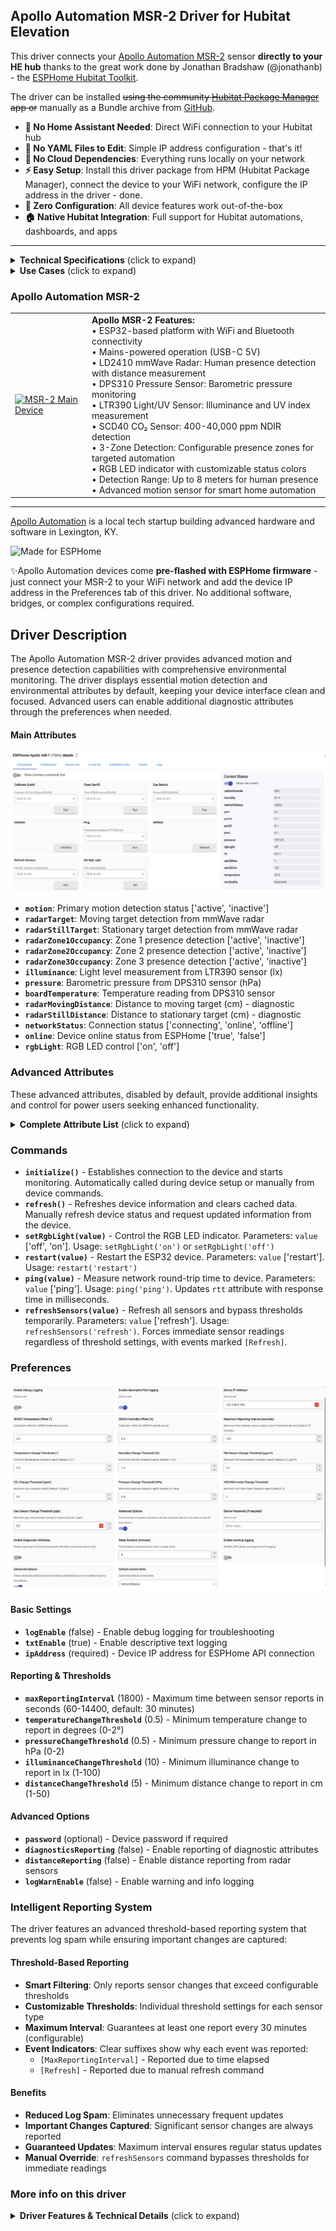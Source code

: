 ## Apollo Automation MSR-2 Driver for Hubitat Elevation

This driver connects your [Apollo Automation MSR-2](https://apolloautomation.com/products/msr-2) sensor **directly to your HE hub** thanks to the great work done by Jonathan Bradshaw (@jonathanb) - the [ESPHome Hubitat Toolkit](https://github.com/bradsjm/hubitat-public/tree/main/ESPHome).

The driver can be installed ~~using the community [Hubitat Package Manager](https://community.hubitat.com/t/release-hubitat-package-manager-hpm-hubitatcommunity/94471/1) app or~~ manually as a Bundle archive from [GitHub](https://github.com/kkossev/Hubitat-ESPHome-Apollo).

- **🚫 No Home Assistant Needed**: Direct WiFi connection to your Hubitat hub
- **🚫 No YAML Files to Edit**: Simple IP address configuration - that's it!
- **🚫 No Cloud Dependencies**: Everything runs locally on your network
- **⚡ Easy Setup**: Install this driver package from HPM (Hubitat Package Manager), connect the device to your WiFi network, configure the IP address in the driver - done.
- **🔧 Zero Configuration**: All device features work out-of-the-box
- **🏠 Native Hubitat Integration**: Full support for Hubitat automations, dashboards, and apps


------

<details>
<summary><b>Technical Specifications</b> (click to expand)</summary>

- **Microcontroller**: ESP32 with WiFi and Bluetooth
- **Power**: USB-C 5V (mains powered)
- **Radar Sensor**: LD2410 mmWave radar for human presence detection
- **Environmental Sensors**: DPS310 pressure sensor, LTR390 light/UV sensor
- **CO₂ Sensor**: SCD40 NDIR sensor (400-40,000 ppm)
- **Motion Detection**: Moving and still target detection with distance measurement
- **Zone Detection**: 3 configurable zones for targeted presence detection
- **Operating Range**: Indoor human presence detection up to 8 meters
- **Connectivity**: WiFi 802.11 b/g/n, Bluetooth 4.2
- **Dimensions**: Compact wall-mountable motion sensor
- **Mounting**: Wall mount with adjustable angle
- **Detection**: Human presence, motion, and stillness with precise distance measurement

</details>


<details>
<summary><b>Use Cases</b> (click to expand)</summary>

The Apollo Automation MSR-2 is ideal for:

- **Advanced Presence Detection**: Accurate human presence detection even when stationary
- **Room Automation**: Automate lights, HVAC, and devices based on room occupancy
- **Security Monitoring**: Detect human presence and movement for security systems
- **Energy Saving**: Turn off devices when rooms are unoccupied
- **Zone-Based Control**: Control different areas based on specific zone occupancy
- **Sleep Monitoring**: Detect presence and movement in bedrooms
- **Office Automation**: Monitor desk and meeting room occupancy
- **Smart Lighting**: Responsive lighting that understands human presence vs movement
- **Climate Control**: Intelligent HVAC control based on actual room occupancy
- **Distance Monitoring**: Track exact distance of moving and stationary targets

</details>


### Apollo Automation MSR-2

|               |                 |
|---------------|-----------------|
| [![MSR-2 Main Device](https://apolloautomation.com/cdn/shop/files/MSR-2-Hero_1200x.jpg?v=1700767395)](https://apolloautomation.com/products/msr-2) | **Apollo MSR-2 Features:**<br/>• ESP32-based platform with WiFi and Bluetooth connectivity<br/>• Mains-powered operation (USB-C 5V)<br/>• LD2410 mmWave Radar: Human presence detection with distance measurement<br/>• DPS310 Pressure Sensor: Barometric pressure monitoring<br/>• LTR390 Light/UV Sensor: Illuminance and UV index measurement<br/>• SCD40 CO₂ Sensor: 400-40,000 ppm NDIR detection<br/>• 3-Zone Detection: Configurable presence zones for targeted automation<br/>• RGB LED indicator with customizable status colors<br/>• Detection Range: Up to 8 meters for human presence<br/>• Advanced motion sensor for smart home automation |

-----

[Apollo Automation](https://apolloautomation.com/) is a local tech startup building advanced hardware and software in Lexington, KY. 

![Made for ESPHome](https://esphome.io/_images/made-for-esphome-black-on-white.svg)

✨Apollo Automation devices come **pre-flashed with ESPHome firmware** - just connect your MSR-2 to your WiFi network and add the device IP address in the Preferences tab of this driver. No additional software, bridges, or complex configurations required.

## Driver Description

The Apollo Automation MSR-2 driver provides advanced motion and presence detection capabilities with comprehensive environmental monitoring. The driver displays essential motion detection and environmental attributes by default, keeping your device interface clean and focused. Advanced users can enable additional diagnostic attributes through the preferences when needed.

#### Main Attributes
![Commands and Attributes Overview](https://raw.githubusercontent.com/kkossev/Hubitat-ESPHome-Apollo/refs/heads/main/Images/apollo-temp-1-commands-and-attributes.png)
- **`motion`**: Primary motion detection status ['active', 'inactive']
- **`radarTarget`**: Moving target detection from mmWave radar
- **`radarStillTarget`**: Stationary target detection from mmWave radar
- **`radarZone1Occupancy`**: Zone 1 presence detection ['active', 'inactive']
- **`radarZone2Occupancy`**: Zone 2 presence detection ['active', 'inactive']  
- **`radarZone3Occupancy`**: Zone 3 presence detection ['active', 'inactive']
- **`illuminance`**: Light level measurement from LTR390 sensor (lx)
- **`pressure`**: Barometric pressure from DPS310 sensor (hPa)
- **`boardTemperature`**: Temperature reading from DPS310 sensor
- **`radarMovingDistance`**: Distance to moving target (cm) - diagnostic
- **`radarStillDistance`**: Distance to stationary target (cm) - diagnostic
- **`networkStatus`**: Connection status ['connecting', 'online', 'offline']
- **`online`**: Device online status from ESPHome ['true', 'false']
- **`rgbLight`**: RGB LED control ['on', 'off']

### Advanced Attributes
These advanced attributes, disabled by default, provide additional insights and control for power users seeking enhanced functionality.

<details>
<summary><b>Complete Attribute List</b> (click to expand)</summary>

| Attribute | Type | Description |
|-----------|------|-------------|
| `motion` | enum | Primary motion detection status |
| `radarTarget` | string | Moving target detection status |
| `radarStillTarget` | string | Stationary target detection status |
| `radarZone1Occupancy` | enum | Zone 1 presence detection |
| `radarZone2Occupancy` | enum | Zone 2 presence detection |
| `radarZone3Occupancy` | enum | Zone 3 presence detection |
| `illuminance` | number | Light level measurement (lx) |
| `pressure` | number | Barometric pressure (hPa) |
| `boardTemperature` | number | Temperature reading (°C/°F) |
| `radarMovingDistance` | number | Distance to moving target (cm) |
| `radarStillDistance` | number | Distance to stationary target (cm) |
| `networkStatus` | enum | Device connection status |
| `online` | enum | Device online status from ESPHome |
| `rgbLight` | enum | RGB LED control |
| `rtt` | number | Round-trip time measurement (ms) |
| `espTemperature` | number | ESP32 chip temperature |
| `uptime` | string | Device uptime since last restart |
| `rssi` | number | WiFi signal strength (dBm) |

</details>

### Commands

- **`initialize()`** - Establishes connection to the device and starts monitoring. Automatically called during device setup or manually from device commands.
- **`refresh()`** - Refreshes device information and clears cached data. Manually refresh device status and request updated information from the device.
- **`setRgbLight(value)`** - Control the RGB LED indicator. Parameters: `value` ['off', 'on']. Usage: `setRgbLight('on')` or `setRgbLight('off')`
- **`restart(value)`** - Restart the ESP32 device. Parameters: `value` ['restart']. Usage: `restart('restart')`
- **`ping(value)`** - Measure network round-trip time to device. Parameters: `value` ['ping']. Usage: `ping('ping')`. Updates `rtt` attribute with response time in milliseconds.
- **`refreshSensors(value)`** - Refresh all sensors and bypass thresholds temporarily. Parameters: `value` ['refresh']. Usage: `refreshSensors('refresh')`. Forces immediate sensor readings regardless of threshold settings, with events marked `[Refresh]`.

### Preferences

![Preferences Overview](https://github.com/kkossev/Hubitat-ESPHome-Apollo/blob/main/Images/apollo-air1-preferences.png?raw=true)
#### Basic Settings
- **`logEnable`** (false) - Enable debug logging for troubleshooting
- **`txtEnable`** (true) - Enable descriptive text logging  
- **`ipAddress`** (required) - Device IP address for ESPHome API connection

#### Reporting & Thresholds
- **`maxReportingInterval`** (1800) - Maximum time between sensor reports in seconds (60-14400, default: 30 minutes)
- **`temperatureChangeThreshold`** (0.5) - Minimum temperature change to report in degrees (0-2°)
- **`pressureChangeThreshold`** (0.5) - Minimum pressure change to report in hPa (0-2)
- **`illuminanceChangeThreshold`** (10) - Minimum illuminance change to report in lx (1-100)
- **`distanceChangeThreshold`** (5) - Minimum distance change to report in cm (1-50)

#### Advanced Options
- **`password`** (optional) - Device password if required
- **`diagnosticsReporting`** (false) - Enable reporting of diagnostic attributes
- **`distanceReporting`** (false) - Enable distance reporting from radar sensors
- **`logWarnEnable`** (false) - Enable warning and info logging

### Intelligent Reporting System

The driver features an advanced threshold-based reporting system that prevents log spam while ensuring important changes are captured:

#### Threshold-Based Reporting
- **Smart Filtering**: Only reports sensor changes that exceed configurable thresholds
- **Customizable Thresholds**: Individual threshold settings for each sensor type
- **Maximum Interval**: Guarantees at least one report every 30 minutes (configurable)
- **Event Indicators**: Clear suffixes show why each event was reported:
  - `[MaxReportingInterval]` - Reported due to time elapsed
  - `[Refresh]` - Reported due to manual refresh command

#### Benefits
- **Reduced Log Spam**: Eliminates unnecessary frequent updates
- **Important Changes Captured**: Significant sensor changes are always reported
- **Guaranteed Updates**: Maximum interval ensures regular status updates
- **Manual Override**: `refreshSensors` command bypasses thresholds for immediate readings

### More info on this driver

<details>
<summary><b>Driver Features & Technical Details</b> (click to expand)</summary>

The driver uses an intelligent entity management system that:

- **Automatically discovers** all available ESPHome entities
- **Maps entities** to appropriate Hubitat attributes
- **Handles missing entities** gracefully (device variants may not have all sensors)
- **Provides diagnostic control** - technical attributes can be hidden from main device view
- **Supports distance reporting** - optional distance measurements can be enabled/disabled
- **Common Library Integration** - leverages the Apollo Common Library for shared functionality across all Apollo device drivers, ensuring consistent behavior and simplified maintenance

### Motion Detection

The driver provides comprehensive motion and presence detection:

- **mmWave Radar**: LD2410 sensor for accurate human presence detection
- **Intelligent Reporting**: Threshold-based system prevents log spam while capturing important changes
- **Multi-Zone Detection**: 3 configurable zones for targeted presence monitoring
- **Distance Measurement**: Optional distance reporting for moving and stationary targets
- **Real-time Monitoring**: Continuous presence detection with instant response
- **Standard Compliance**: Uses Hubitat standard motion capability for seamless integration

### Environmental Monitoring

For complete environmental tracking:

- **Light Detection**: LTR390 sensor for illuminance measurement
- **Barometric Pressure**: DPS310 sensor for pressure monitoring
- **Temperature Monitoring**: Board temperature from DPS310 sensor
- **Standard Attributes**: Uses Hubitat standard capability attributes (illuminance, pressure, temperature)
- **Visual Indicators**: RGB LED for status notifications

### Presence Detection

For advanced automation and security:

- **Human Presence**: Detects stationary humans that traditional PIR sensors miss
- **Motion Detection**: Combines movement and presence for comprehensive detection
- **Zone-Based Control**: 3 independent zones for targeted automation
- **Distance Tracking**: Know exactly how far targets are from the sensor
- **Target Classification**: Distinguish between moving and stationary targets
- **Instant Response**: Immediate detection without warm-up time

### Network Monitoring

- **Connection Status**: Real-time online/offline status
- **Signal Strength**: WiFi RSSI monitoring
- **Round-Trip Time**: Measure network latency with ping command
- **Enhanced Status**: Improved online/offline detection
- **Automatic Reconnection**: Built-in ESPHome API reconnection logic

### Diagnostic Features

When diagnostic reporting is enabled:

- **ESP32 Monitoring**: Internal chip temperature and performance
- **Uptime Tracking**: Device restart and reliability monitoring
- **Network Diagnostics**: Round-trip time monitoring and connection quality
- **Enhanced Status Reporting**: Improved online/offline detection and reporting
- **Distance Reporting**: Optional detailed distance measurements
- **Configuration Access**: View advanced device settings
- **Threshold Control**: Individual threshold settings prevent log spam while ensuring important data is captured

### Motion Automation

The device supports comprehensive motion and presence automation:

- **Smart Lighting**: Lights that respond to actual human presence
- **HVAC Control**: Climate control based on room occupancy
- **Security Integration**: Advanced presence detection for security systems
- **Energy Saving**: Automatic device control when rooms are unoccupied
- **Zone-Based Automation**: Different actions for different areas of a room
- **Sleep Detection**: Bedroom automation that understands when you're sleeping
- **Office Automation**: Desk and meeting room occupancy monitoring
- **Visual Status**: RGB LED indicates current detection status

</details>
